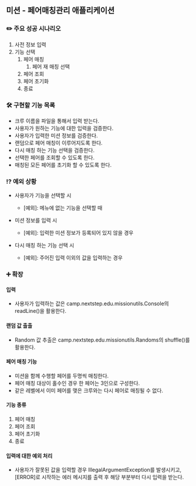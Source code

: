 ## 미션 - 페어매칭관리 애플리케이션

### ✏️️️ 주요 성공 시나리오

1. 사전 정보 입력
2. 기능 선택
    1. 페어 매칭
        1. 페어 재 매칭 선택
    2. 페어 조회
    3. 페어 초기화
    4. 종료

### 🛠 구현할 기능 목록

- 크루 이름을 파일을 통해서 입력 받는다.
- 사용자가 원하는 기능에 대한 입력을 검증한다.
- 사용자가 입력한 미션 정보를 검증한다.
- 랜덤으로 페어 매칭이 이루어지도록 한다.
- 다시 매칭 하는 기능 선택을 검증한다.
- 선택한 페어를 조회할 수 있도록 한다.
- 매칭된 모든 페어를 초기화 할 수 있도록 한다.

### ⁉️ 예외 상황

- 사용자가 기능을 선택할 시
    - [예외]: 메뉴에 없는 기능을 선택할 때

- 미션 정보를 입력 시
    - [예외]: 입력한 미션 정보가 등록되어 있지 않을 경우

- 다시 매칭 하는 기능 선택 시
    - [예외]: 주어진 입력 이외의 값을 입력하는 경우

### ➕️ 확장

#### 입력

- 사용자가 입력하는 값은 camp.nextstep.edu.missionutils.Console의 readLine()을 활용한다.

#### 랜덤 값 출출

- Random 값 추출은 camp.nextstep.edu.missionutils.Randoms의 shuffle()를 활용한다.

#### 페어 매칭 기능

- 미션을 함께 수행할 페어를 두명씩 매칭한다.
- 페어 매칭 대상이 홀수인 경우 한 페어는 3인으로 구성한다.
- 같은 레벨에서 이미 페어를 맺은 크루와는 다시 페어로 매칭될 수 없다.

#### 기능 종류

1. 페어 매칭
2. 페어 조회
3. 페어 초기화
4. 종료

#### 입력에 대한 예외 처리

- 사용자가 잘못된 값을 입력할 경우 IllegalArgumentException를 발생시키고, [ERROR]로 시작하는 에러 메시지를 출력 후 해당 부분부터 다시 입력을 받는다.
